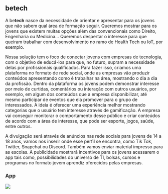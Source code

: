 ## betech

A be**tech** nasce da necessidade de orientar e apresentar para os jovens que não sabem qual área de formação seguir. Queremos mostrar para os jovens que existem muitas opções além das convencionais como Direito, Engenharia ou Medicina… Queremos despertar o interesse para que queiram trabalhar com desenvolvimento no ramo de Health Tech ou IoT, por exemplo.

Nossa solução tem o foco de conectar jovens com empresas de tecnologia, com o objetivo de educá-los para que, no futuro, supram a necessidade delas por profissionais qualificados.
Para fazer isso, criamos uma plataforma no formato de rede social, onde as empresas vão produzir conteúdos apresentando como é trabalhar na área, mostrando o dia a dia da profissão.
Dentro da plataforma os jovens podem demonstrar interesse por meio de curtidas, comentários ou interação com outros usuários, por exemplo, em algum dos conteúdos que a empresa disponibilizar, até mesmo participar de eventos que ela promover para o grupo de interessados. A ideia é oferecer uma experiência melhor mostrando categorias que o usuário tem interesse através de gamificação.
A empresa vai conseguir monitorar o comportamento desse público e criar conteúdos de acordo com a área de interesse, que pode ser esporte, jogos, saúde, entre outros.

A divulgação será através de anúncios nas rede sociais para jovens de 14 a 18 anos, vamos nos inserir onde esse perfil se encontra, como Tik Tok, Twitter, Snapchat ou Discord. Também vamos enviar material impresso para as escolas. A publicidade mostrará incentivos para os jovens acessarem o app tais como, possibilidades do universo de TI, bolsas, cursos e programas no formato jovem aprendiz oferecidos pelas empresas.

### App
![](app/app.gif)
